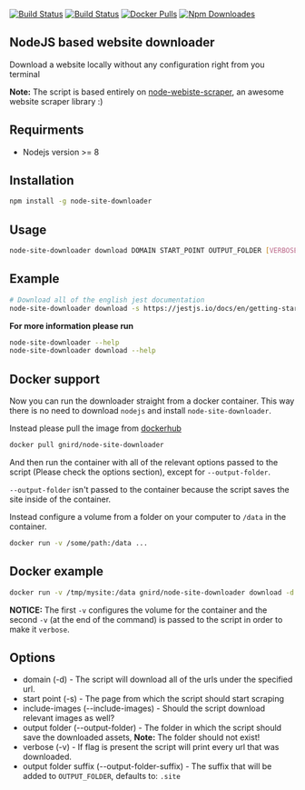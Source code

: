 [![Build Status](https://travis-ci.com/gnir-work/node-site-downloader.svg?branch=master)](https://travis-ci.com/gnir-work/node-site-downloader)
[![Build Status](https://img.shields.io/david/gnir-work/node-site-downloader.svg)](https://travis-ci.com/gnir-work/node-site-downloader)
[![Docker Pulls](https://img.shields.io/docker/pulls/gnird/node-site-downloader)](https://cloud.docker.com/u/gnird/repository/docker/gnird/node-site-downloader)
[![Npm Downloades](https://img.shields.io/npm/dm/node-site-downloader?label=npm%20downloads)](https://www.npmjs.com/package/node-site-downloader    )

## NodeJS based website downloader

Download a website locally without any configuration right from you terminal

__Note:__ The script is based entirely on [node-webiste-scraper](https://github.com/website-scraper/node-website-scraper), an awesome website scraper library :)

## Requirments

* Nodejs version >= 8

## Installation

```bash
npm install -g node-site-downloader
```

## Usage

```bash
node-site-downloader download DOMAIN START_POINT OUTPUT_FOLDER [VERBOSE] [OUTPUT_FOLDER_SUFFIX] [INCLUDE_IMAGES]
```



## Example

```bash
# Download all of the english jest documentation
node-site-downloader download -s https://jestjs.io/docs/en/getting-started -d https://jestjs.io/docs/en/ -o jest-docs -v --include-images
```

__For more information please run__
```bash
node-site-downloader --help
node-site-downloader download --help
```

## Docker support
Now you can run the downloader straight from a docker container. This way there is no need to download `nodejs` and install `node-site-downloader`.

Instead please pull the image from [dockerhub](https://cloud.docker.com/u/gnird/repository/docker/gnird/node-site-downloader)
```bash
docker pull gnird/node-site-downloader
``` 
And then run the container with all of the relevant options passed to the script (Please check the options section), except for `--output-folder`.

`--output-folder` isn't passed to the container because the script saves the site inside of the container.

Instead configure a volume from a folder on your
computer to `/data` in the container.
```bash
docker run -v /some/path:/data ...
````

## Docker example
```bash
docker run -v /tmp/mysite:/data gnird/node-site-downloader download -d https://jestjs.io/docs/en/ -s https://jestjs.io/docs/en/getting-started -v 
```
__NOTICE:__ The first `-v` configures the volume for the container and the second `-v` (at the end of the command) is passed to the script in order to make it `verbose`. 

## Options

* domain (-d) - The script will download all of the urls under the specified url.
* start point (-s) - The page from which the script should start scraping
* include-images (--include-images) - Should the script download relevant images as well?
* output folder (--output-folder) - The folder in which the script should save the downloaded assets,
  __Note:__ The folder should not exist!
* verbose (-v) - If flag is present the script will print every url that was downloaded.
* output folder suffix (--output-folder-suffix) - The suffix that will be added to `OUTPUT_FOLDER`, defaults to: `.site`

